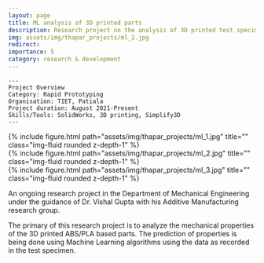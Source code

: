 ```yaml
---
layout: page
title: ML analysis of 3D printed parts
description: Research project on the analysis of 3D printed test specimens using Machine Learning approach.
img: assets/img/thapar_projects/ml_2.jpg
redirect:
importance: 5
category: research & development
---
```



    ---
    Project Overview
    Category: Rapid Prototyping
    Organisation: TIET, Patiala
    Project duration: August 2021-Present
    Skills/Tools: SolidWorks, 3D printing, Simplify3D
    ---

<div class="row">
    <div class="col-sm mt-3 mt-md-0">
        {% include figure.html path="assets/img/thapar_projects/ml_1.jpg" title="" class="img-fluid rounded z-depth-1" %}
    </div>
    <div class="col-sm mt-3 mt-md-0">
        {% include figure.html path="assets/img/thapar_projects/ml_2.jpg" title="" class="img-fluid rounded z-depth-1" %}
    </div>
    <div class="col-sm mt-3 mt-md-0">
        {% include figure.html path="assets/img/thapar_projects/ml_3.jpg" title="" class="img-fluid rounded z-depth-1" %}
    </div>
</div>

An ongoing research project in the Department of Mechanical Engineering under the guidance of Dr. Vishal Gupta with his Additive Manufacturing research group.

The primary of this research project is to analyze the mechanical properties of the 3D printed ABS/PLA based parts. The prediction of properties is being done using Machine Learning algorithms using the data as recorded in the test specimen.
